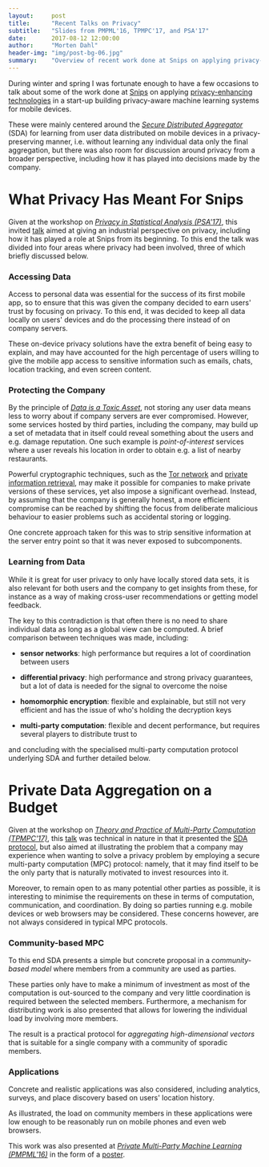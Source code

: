 ```yaml
---
layout:     post
title:      "Recent Talks on Privacy"
subtitle:   "Slides from PMPML'16, TPMPC'17, and PSA'17"
date:       2017-08-12 12:00:00
author:     "Morten Dahl"
header-img: "img/post-bg-06.jpg"
summary:    "Overview of recent work done at Snips on applying privacy-enhancing technologies as a start-up building privacy-aware machine learning systems for mobile devices. Mainly centered around secure aggregation for federated learning from user data but also some discussion around privacy from a broader perspective."
---
```


During winter and spring I was fortunate enough to have a few occasions to talk about some of the work done at [Snips](https://snips.ai) on applying [privacy-enhancing technologies](https://en.wikipedia.org/wiki/Privacy-enhancing_technologies) in a start-up building privacy-aware machine learning systems for mobile devices. 

These were mainly centered around the [*Secure Distributed Aggregator*](https://github.com/snipsco/sda) (SDA) for learning from user data distributed on mobile devices in a privacy-preserving manner, i.e. without learning any individual data only the final aggregation, but there was also room for discussion around privacy from a broader perspective, including how it has played into decisions made by the company.


# What Privacy Has Meant For Snips

Given at the workshop on [*Privacy in Statistical Analysis (PSA'17)*](http://wwwf.imperial.ac.uk/~nadams/events/ic-rss2017/ic-rss2017.html), this invited [talk](https://github.com/mortendahl/privateml/raw/master/talks/PSA17-slides.pdf) aimed at giving an industrial perspective on privacy, including how it has played a role at Snips from its beginning. To this end the talk was divided into four areas where privacy had been involved, three of which briefly discussed below.

### Accessing Data
Access to personal data was essential for the success of its first mobile app, so to ensure that this was given the company decided to earn users' trust by focusing on privacy. To this end, it was decided to keep all data locally on users' devices and do the processing there instead of on company servers. 

These on-device privacy solutions have the extra benefit of being easy to explain, and may have accounted for the high percentage of users willing to give the mobile app access to sensitive information such as emails, chats, location tracking, and even screen content.

### Protecting the Company
By the principle of [*Data is a Toxic Asset*](https://www.schneier.com/blog/archives/2016/03/data_is_a_toxic.html), not storing any user data means less to worry about if company servers are ever compromised. However, some services hosted by third parties, including the company, may build up a set of metadata that in itself could reveal something about the users and e.g. damage reputation. One such example is *point-of-interest* services where a user reveals his location in order to obtain e.g. a list of nearby restaurants.

Powerful cryptographic techniques, such as the [Tor network](https://www.torproject.org/) and [private information retrieval](https://en.wikipedia.org/wiki/Private_information_retrieval), may make it possible for companies to make private versions of these services, yet also impose a significant overhead. Instead, by assuming that the company is generally honest, a more efficient compromise can be reached by shifting the focus from deliberate malicious behaviour to easier problems such as accidental storing or logging. 

One concrete approach taken for this was to strip sensitive information at the server entry point so that it was never exposed to subcomponents.

### Learning from Data
While it is great for user privacy to only have locally stored data sets, it is also relevant for both users and the company to get insights from these, for instance as a way of making cross-user recommendations or getting model feedback.

The key to this contradiction is that often there is no need to share individual data as long as a global view can be computed. A brief comparison between techniques was made, including:

- **sensor networks**: high performance but requires a lot of coordination between users

- **differential privacy**: high performance and strong privacy guarantees, but a lot of data is needed for the signal to overcome the noise

- **homomorphic encryption**: flexible and explainable, but still not very efficient and has the issue of who's holding the decryption keys

- **multi-party computation**: flexible and decent performance, but requires several players to distribute trust to

and concluding with the specialised multi-party computation protocol underlying SDA and further detailed below.


# Private Data Aggregation on a Budget

Given at the workshop on [*Theory and Practice of Multi-Party Computation (TPMPC'17)*](http://www.multipartycomputation.com/tpmpc-2017), this [talk](https://github.com/mortendahl/privateml/raw/master/talks/TPMPC17-slides.pdf) was technical in nature in that it presented the [SDA protocol](https://eprint.iacr.org/2017/643), but also aimed at illustrating the problem that a company may experience when wanting to solve a privacy problem by employing a secure multi-party computation (MPC) protocol: namely, that it may find itself to be the only party that is naturally motivated to invest resources into it. 

Moreover, to remain open to as many potential other parties as possible, it is interesting to minimise the requirements on these in terms of computation, communication, and coordination. By doing so parties running e.g. mobile devices or web browsers may be considered. These concerns however, are not always considered in typical MPC protocols.

### Community-based MPC
To this end SDA presents a simple but concrete proposal in a *community-based model* where members from a community are used as parties. 

These parties only have to make a minimum of investment as most of the computation is out-sourced to the company and very little coordination is required between the selected members. Furthermore, a mechanism for distributing work is also presented that allows for lowering the individual load by involving more members. 

The result is a practical protocol for *aggregating high-dimensional vectors* that is suitable for a single company with a community of sporadic members.

### Applications
Concrete and realistic applications was also considered, including analytics, surveys, and place discovery based on users' location history.

As illustrated, the load on community members in these applications were low enough to be reasonably run on mobile phones and even web browsers.

This work was also presented at [*Private Multi-Party Machine Learning (PMPML'16)*](https://pmpml.github.io/PMPML16/) in the form of a [poster](https://github.com/mortendahl/privateml/raw/master/talks/PMPML16-poster.pdf).
